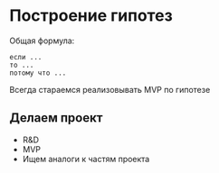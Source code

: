 # Построение гипотез

Общая формула:

```
если ...
то ...
потому что ...
```

Всегда стараемся реализовывать MVP по гипотезе

## Делаем проект

* R\&D
* MVP
* Ищем аналоги к частям проекта
